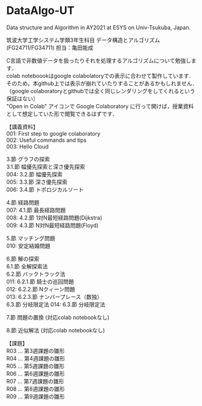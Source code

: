 # DataAlgo-UT 
Data structure and Algorithm in AY2021 at ESYS on Univ-Tsukuba, Japan.

筑波大学工学システム学類3年生科目
データ構造とアルゴリズム(FG24711/FG34711) 担当：亀田能成

C言語で非数値データを扱ったりそれを処理するアルゴリズムについて勉強します．  
colab noteboookはgoogle colabolatoryでの表示に合わせて製作しています．
そのため，本github上では表示が崩れていたりすることがあるかもしれません．
（google colaboratoryとgithubでは全く同じレンダリングをしてくれるという保証はない）  
"Open in Colab" アイコンで Google Colaboratory に行って開けば，授業資料として想定していた形で閲覧できるはずです．  

【講義資料】  
001: First step to google colaboratory  
002: Useful commands and tips  
003: Hello Cloud  
  
3.節 グラフの探索  
3.1.節 幅優先探索と深さ優先探索  
004: 3.2.節 幅優先探索  
005: 3.3.節 深さ優先探索  
006: 3.4.節 トポロジカルソート  

4.節 経路問題  
007: 4.1.節 最長経路問題  
008: 4.2.節 1対N最短経路問題(Dijkstra)  
009: 4.3.節 N対N最短経路問題(Floyd)  

5.節 マッチング問題  
010: 安定結婚問題  
  
6.節 解の探索  
6.1.節 全解探索法  
6.2.節 バックトラック法  
011: 6.2.1.節 騎士の巡回問題  
012: 6.2.2.節 Nクィーン問題  
013: 6.2.3.節 ナンバープレース（数独）  
6.3.節 分岐限定法
014: 6.3.節 分岐限定法

7.節 問題の置換
(対応colab notebookなし)

8.節 近似解法
(対応colab notebookなし)

【課題】  
R03 ... 第3週課題の雛形  
R04 ... 第4週課題の雛形  
R05 ... 第5週課題の雛形  
R06 ... 第6週課題の雛形  
R07 ... 第7週課題の雛形  
R08 ... 第8週課題の雛形  
R09 ... 第9週課題の雛形  



  

